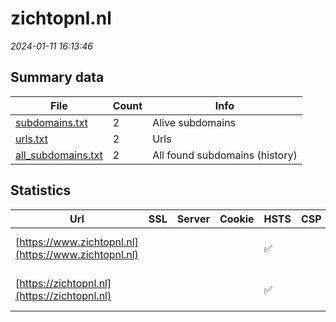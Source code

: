 # zichtopnl.nl
*2024-01-11 16:13:46*
## Summary data
| File       | Count | Info |
|------------|-------|------|
|[subdomains.txt](/data/zichtopnl.nl/subdomains.txt)|2|Alive subdomains|
|[urls.txt](/data/zichtopnl.nl/urls.txt)|2|Urls|
|[all_subdomains.txt](/data/zichtopnl.nl/all_subdomains.txt)|2|All found subdomains (history)|
## Statistics
| Url | SSL | Server | Cookie | HSTS | CSP | XFO | XXP | RP | Tech |Title |
|------------|-------|------|------|------|------|------|------|------|------|------|
|[https://www.zichtopnl.nl](https://www.zichtopnl.nl)| || |:white_check_mark: | | 1:white_check_mark: | 2:white_check_mark: | 3:white_check_mark: |HSTS Microsoft ASP.NET|Object moved|
|[https://zichtopnl.nl](https://zichtopnl.nl)| || |:white_check_mark: | | 1:white_check_mark: | 2:white_check_mark: | 3:white_check_mark: |HSTS Microsoft ASP.NET|Object moved|